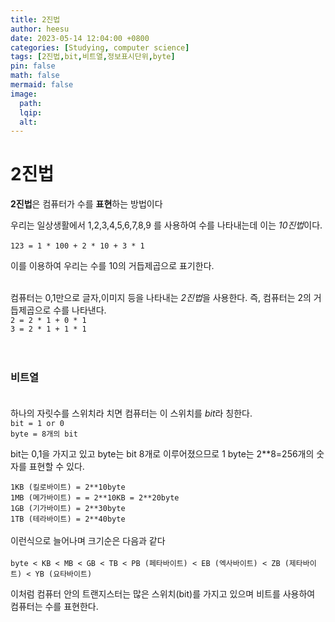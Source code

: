 ```yaml
---
title: 2진법
author: heesu
date: 2023-05-14 12:04:00 +0800
categories: [Studying, computer science]
tags: [2진법,bit,비트열,정보표시단위,byte]
pin: false
math: false
mermaid: false
image:
  path: 
  lqip: 
  alt: 
---
```

# 2진법
 **2진법**은 컴퓨터가 수를 **표현**하는 방법이다 <br>

우리는 일상생활에서 1,2,3,4,5,6,7,8,9 를 사용하여 수를 나타내는데 이는 *10진법*이다.<br><br>
`123 = 1 * 100 + 2 * 10 + 3 * 1`

이를 이용하여 우리는 수를 10의 거듭제곱으로 표기한다.<br><br>


컴퓨터는 0,1만으로 글자,이미지 등을 나타내는 *2진법*을 사용한다. 즉, 컴퓨터는 2의 거듭제곱으로 수를 나타낸다.<br>
`2 = 2 * 1 + 0 * 1`<br>
`3 = 2 * 1 + 1 * 1`<br>
<br><br>
### 비트열<br><br>

하나의 자릿수를 스위치라 치면 컴퓨터는 이 스위치를 *bit*라 칭한다.<br>
`bit = 1 or 0`<br>
`byte = 8개의 bit`<br>

bit는 0,1을 가지고 있고 byte는 bit 8개로 이루어졌으므로 1 byte는 2**8=256개의 숫자를 표현할 수 있다.<br>

`1KB (킬로바이트) = 2**10byte`<br>
`1MB (메가바이트) = = 2**10KB = 2**20byte`<br>
`1GB (기가바이트) = 2**30byte`<br>
`1TB (테라바이트) = 2**40byte`<br><br>
이런식으로 늘어나며 크기순은 다음과 같다<br><br>
`byte < KB < MB < GB < TB < PB (페타바이트) < EB (엑사바이트) < ZB (제타바이트) < YB (요타바이트)`<br>

이처럼 컴퓨터 안의 트랜지스터는 많은 스위치(bit)를 가지고 있으며 비트를 사용하여 컴퓨터는 수를 표현한다.



